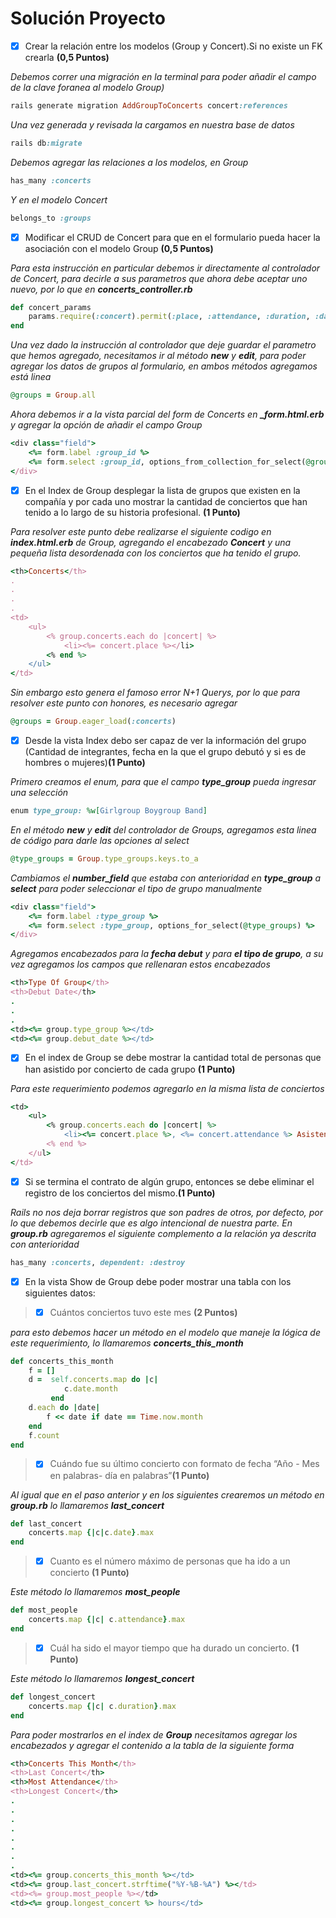 # Solución Proyecto

- [x] Crear la relación entre los modelos (Group y Concert).Si no existe un FK crearla **(0,5 Puntos)**

*Debemos correr una migración en la terminal para poder añadir el campo de la clave foranea al modelo Group)*

```ruby
rails generate migration AddGroupToConcerts concert:references
```
*Una vez generada y revisada la cargamos en nuestra base de datos*

```ruby
rails db:migrate
```
*Debemos agregar las relaciones a los modelos, en Group*

```ruby
has_many :concerts
```

*Y en el modelo Concert*

```ruby
belongs_to :groups
```
- [x] Modificar el CRUD de Concert para que en el formulario pueda hacer la asociación con el modelo Group **(0,5 Puntos)**
  
*Para esta instrucción en particular debemos ir directamente al controlador de Concert, para decirle a sus parametros que ahora debe aceptar uno nuevo, por lo que en **concerts_controller.rb***

```ruby
def concert_params
    params.require(:concert).permit(:place, :attendance, :duration, :date, :group_id)
end
```
*Una vez dado la instrucción al controlador que deje guardar el parametro que hemos agregado, necesitamos ir al método **new** y **edit**, para poder agregar los datos de grupos al formulario, en ambos métodos agregamos está linea*

```ruby
@groups = Group.all
```
*Ahora debemos ir a la vista parcial del form de Concerts en **_form.html.erb** y agregar la opción de añadir el campo Group*

```ruby
<div class="field">
    <%= form.label :group_id %>
    <%= form.select :group_id, options_from_collection_for_select(@groups, :id, :name) %>
</div>
```
- [x] En el Index de Group desplegar la lista de grupos que existen en la compañía y por cada uno mostrar la cantidad de conciertos que han tenido a lo largo de su historia profesional. **(1 Punto)**

*Para resolver este punto debe realizarse el siguiente codigo en **index.html.erb** de Group, agregando el encabezado **Concert** y una pequeña lista desordenada con los conciertos que ha tenido el grupo.*

```ruby
<th>Concerts</th>
.
.
.
.
<td>
    <ul>
        <% group.concerts.each do |concert| %>
            <li><%= concert.place %></li>
        <% end %>
    </ul>
</td>

```

*Sin embargo esto genera el famoso error N+1 Querys, por lo que para resolver este punto con honores, es necesario agregar*

```ruby
@groups = Group.eager_load(:concerts)
```

- [x] Desde la vista Index debo ser capaz de ver la información del grupo (Cantidad de integrantes, fecha en la que el grupo debutó y si es de hombres o mujeres)**(1 Punto)**

*Primero creamos el enum, para que el campo **type_group** pueda ingresar una selección*

```ruby
enum type_group: %w[Girlgroup Boygroup Band]
```

*En el método **new** y **edit** del controlador de Groups, agregamos esta linea de código para darle las opciones al select*

```ruby
@type_groups = Group.type_groups.keys.to_a
```

*Cambiamos el **number_field** que estaba con anterioridad en **type_group** a **select** para poder seleccionar el tipo de grupo manualmente*

```ruby
<div class="field">
    <%= form.label :type_group %>
    <%= form.select :type_group, options_for_select(@type_groups) %>
</div>

```
*Agregamos encabezados para la **fecha debut** y para **el tipo de grupo**, a su vez agregamos los campos que rellenaran estos encabezados*

```ruby
<th>Type Of Group</th>
<th>Debut Date</th>
.
.
.
<td><%= group.type_group %></td>
<td><%= group.debut_date %></td>

```
- [x] En el index de Group se debe mostrar la cantidad total de personas que han asistido por concierto de cada grupo **(1 Punto)**

*Para este requerimiento podemos agregarlo en la misma lista de conciertos*

```ruby
<td>
    <ul>
        <% group.concerts.each do |concert| %>
            <li><%= concert.place %>, <%= concert.attendance %> Asistentes</li>
        <% end %>
    </ul>
</td>
```

- [x] Si se termina el contrato de algún grupo, entonces se debe eliminar el registro de los conciertos del mismo.**(1 Punto)**

*Rails no nos deja borrar registros que son padres de otros, por defecto, por lo que debemos decirle que es algo intencional de nuestra parte. En **group.rb** agregaremos el siguiente complemento a la relación ya descrita con anterioridad*

```ruby
has_many :concerts, dependent: :destroy
```

- [x] En la vista Show de Group debe poder mostrar una tabla con los siguientes datos:
  
> - [x] Cuántos conciertos tuvo este mes **(2 Puntos)**

*para esto debemos hacer un método en el modelo que maneje la lógica de este requerimiento, lo llamaremos **concerts_this_month***

```ruby
def concerts_this_month
    f = []
    d =  self.concerts.map do |c|
            c.date.month
         end 
    d.each do |date|
        f << date if date == Time.now.month
    end  
    f.count
end
```

> - [x] Cuándo fue su último concierto con formato de fecha “Año - Mes en palabras- día en palabras”**(1 Punto)**

*Al igual que en el paso anterior y en los siguientes crearemos un método en **group.rb** lo llamaremos **last_concert***

```ruby
def last_concert
    concerts.map {|c|c.date}.max
end
```

> - [x] Cuanto es el número máximo de personas que ha ido a un concierto **(1 Punto)**

*Este método lo llamaremos **most_people***

```ruby
def most_people
    concerts.map {|c| c.attendance}.max
end
```

> - [x] Cuál ha sido el mayor tiempo que ha durado un concierto. **(1 Punto)**

*Este método lo llamaremos **longest_concert***

```ruby
def longest_concert
    concerts.map {|c| c.duration}.max
end
```

*Para poder mostrarlos en el index de **Group** necesitamos agregar los encabezados y agregar el contenido a la tabla de la siguiente forma*

```ruby
<th>Concerts This Month</th>
<th>Last Concert</th>
<th>Most Attendance</th>
<th>Longest Concert</th>
.
.
.
.
.
.
.
.
<td><%= group.concerts_this_month %></td>
<td><%= group.last_concert.strftime("%Y-%B-%A") %></td>
<td><%= group.most_people %></td>
<td><%= group.longest_concert %> hours</td>
```

